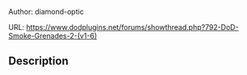 Author: diamond-optic

URL: https://www.dodplugins.net/forums/showthread.php?792-DoD-Smoke-Grenades-2-(v1-6)

## Description

